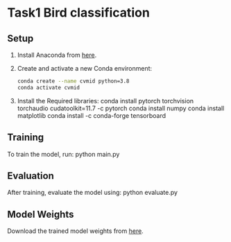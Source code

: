# Task1 Bird classification

## Setup

1. Install Anaconda from [here](https://www.anaconda.com/products/individual).

2. Create and activate a new Conda environment:
   ```bash
   conda create --name cvmid python=3.8
   conda activate cvmid

3. Install the Required libraries:
conda install pytorch torchvision torchaudio cudatoolkit=11.7 -c pytorch
conda install numpy
conda install matplotlib
conda install -c conda-forge tensorboard


## Training
To train the model, run:
python main.py


## Evaluation
After training, evaluate the model using:
python evaluate.py

## Model Weights
Download the trained model weights from [here](https://pan.baidu.com/s/1AHZ5S0TSEFjSQYA7iswNUg?pwd=ayzg).





